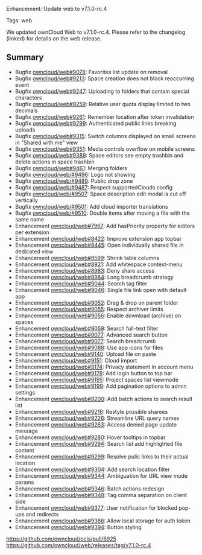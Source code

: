 Enhancement: Update web to v7.1.0-rc.4

Tags: web

We updated ownCloud Web to v7.1.0-rc.4. Please refer to the changelog (linked) for details on the web release.

## Summary
* Bugfix [owncloud/web#9078](https://github.com/owncloud/web/pull/9078): Favorites list update on removal
* Bugfix [owncloud/web#9213](https://github.com/owncloud/web/pull/9213): Space creation does not block reoccurring event
* Bugfix [owncloud/web#9247](https://github.com/owncloud/web/issues/9247): Uploading to folders that contain special characters
* Bugfix [owncloud/web#9259](https://github.com/owncloud/web/issues/9259): Relative user quota display limited to two decimals
* Bugfix [owncloud/web#9261](https://github.com/owncloud/web/issues/9261): Remember location after token invalidation
* Bugfix [owncloud/web#9299](https://github.com/owncloud/web/pull/9299): Authenticated public links breaking uploads
* Bugfix [owncloud/web#9315](https://github.com/owncloud/web/issues/9315): Switch columns displayed on small screens in "Shared with me" view
* Bugfix [owncloud/web#9351](https://github.com/owncloud/web/pull/9351): Media controls overflow on mobile screens
* Bugfix [owncloud/web#9389](https://github.com/owncloud/web/pull/9389): Space editors see empty trashbin and delete actions in space trashbin
* Bugfix [owncloud/web#9461](https://github.com/owncloud/web/pull/9461): Merging folders
* Bugfix [owncloud/web/#9496](https://github.com/owncloud/web/pull/9496): Logo not showing
* Bugfix [owncloud/web/#9489](https://github.com/owncloud/web/pull/9489): Public drop zone
* Bugfix [owncloud/web/#9487](https://github.com/owncloud/web/pull/9487): Respect supportedClouds config
* Bugfix [owncloud/web/#9507](https://github.com/owncloud/web/pull/9507): Space description edit modal is cut off vertically
* Bugfix [owncloud/web/#9501](https://github.com/owncloud/web/pull/9501): Add cloud importer translations
* Bugfix [owncloud/web/#9510](https://github.com/owncloud/web/pull/9510): Double items after moving a file with the same name
* Enhancement [owncloud/web#7967](https://github.com/owncloud/web/pull/7967): Add hasPriority property for editors per extension
* Enhancement [owncloud/web#8422](https://github.com/owncloud/web/issues/8422): Improve extension app topbar
* Enhancement [owncloud/web#8445](https://github.com/owncloud/web/issues/8445): Open individually shared file in dedicated view
* Enhancement [owncloud/web#8599](https://github.com/owncloud/web/issues/8599): Shrink table columns
* Enhancement [owncloud/web#8921](https://github.com/owncloud/web/pull/8921): Add whitespace context-menu
* Enhancement [owncloud/web#8983](https://github.com/owncloud/web/pull/8983): Deny share access
* Enhancement [owncloud/web#8984](https://github.com/owncloud/web/pull/8984): Long breadcrumb strategy
* Enhancement [owncloud/web#9044](https://github.com/owncloud/web/pull/9044): Search tag filter
* Enhancement [owncloud/web#9046](https://github.com/owncloud/web/pull/9046): Single file link open with default app
* Enhancement [owncloud/web#9052](https://github.com/owncloud/web/pull/9052): Drag & drop on parent folder
* Enhancement [owncloud/web#9055](https://github.com/owncloud/web/pull/9055): Respect archiver limits
* Enhancement [owncloud/web#9056](https://github.com/owncloud/web/issues/9056): Enable download (archive) on spaces
* Enhancement [owncloud/web#9059](https://github.com/owncloud/web/pull/9059): Search full-text filter
* Enhancement [owncloud/web#9077](https://github.com/owncloud/web/pull/9077): Advanced search button
* Enhancement [owncloud/web#9077](https://github.com/owncloud/web/pull/9077): Search breadcrumb
* Enhancement [owncloud/web#9088](https://github.com/owncloud/web/pull/9088): Use app icons for files
* Enhancement [owncloud/web#9140](https://github.com/owncloud/web/pull/9140): Upload file on paste
* Enhancement [owncloud/web#9151](https://github.com/owncloud/web/issues/9151): Cloud import
* Enhancement [owncloud/web#9174](https://github.com/owncloud/web/issues/9174): Privacy statement in account menu
* Enhancement [owncloud/web#9178](https://github.com/owncloud/web/pull/9178): Add login button to top bar
* Enhancement [owncloud/web#9195](https://github.com/owncloud/web/pull/9195): Project spaces list viewmode
* Enhancement [owncloud/web#9199](https://github.com/owncloud/web/pull/9199): Add pagination options to admin settings
* Enhancement [owncloud/web#9200](https://github.com/owncloud/web/pull/9200): Add batch actions to search result list
* Enhancement [owncloud/web#9216](https://github.com/owncloud/web/issues/9216): Restyle possible sharees
* Enhancement [owncloud/web#9226](https://github.com/owncloud/web/pull/9226): Streamline URL query names
* Enhancement [owncloud/web#9263](https://github.com/owncloud/web/pull/9263): Access denied page update message
* Enhancement [owncloud/web#9280](https://github.com/owncloud/web/issues/9280): Hover tooltips in topbar
* Enhancement [owncloud/web#9294](https://github.com/owncloud/web/pull/9294): Search list add highlighted file content
* Enhancement [owncloud/web#9299](https://github.com/owncloud/web/pull/9299): Resolve pulic links to their actual location
* Enhancement [owncloud/web#9304](https://github.com/owncloud/web/pull/9304): Add search location filter
* Enhancement [owncloud/web#9344](https://github.com/owncloud/web/pull/9344): Ambiguation for URL view mode params
* Enhancement [owncloud/web#9346](https://github.com/owncloud/web/pull/9346): Batch actions redesign
* Enhancement [owncloud/web#9348](https://github.com/owncloud/web/pull/9348): Tag comma separation on client side
* Enhancement [owncloud/web#9377](https://github.com/owncloud/web/issues/9377): User notification for blocked pop-ups and redirects
* Enhancement [owncloud/web#9386](https://github.com/owncloud/web/pull/9386): Allow local storage for auth token
* Enhancement [owncloud/web#9394](https://github.com/owncloud/web/pull/9394): Button styling

https://github.com/owncloud/ocis/pull/6925
https://github.com/owncloud/web/releases/tag/v7.1.0-rc.4
